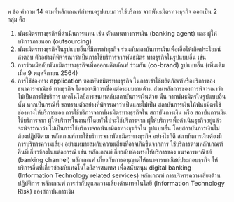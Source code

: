 พ
ข้อ
คำถาม
14 ตามที่หลักเกณฑ์กําหนดรูปแบบการใช้บริการ
จากพันธมิตรทางธุรกิจ ออกเป็น 2 กลุ่ม คือ
1. พันธมิตรทางธุรกิจที่ดำเนินการแทน เช่น
ตัวแทนทางการเงิน (banking agent) และ
ผู้ให้บริการภายนอก (outsourcing)
2. พันธมิตรทางธุรกิจในรูปแบบอื่นที่มีการทำธุรกิจ
ร่วมกับสถาบันการเงินเพื่อเอื้อให้เกิดประโยชน์
คําตอบ
ตัวอย่างที่พิจารณาว่าเป็นการใช้บริการจากพันธมิตร
ทางธุรกิจในรูปแบบอื่น เช่น
1. การร่วมมือกับพันธมิตรทางธุรกิจเพื่อออกผลิตภัณฑ์
ร่วมกัน (co-brand)
รูปแบบอื่น
(เพิ่มเติมเมื่อ 9 พฤศจิกายน 2564)
2. การใช้ช่องทาง application ของพันธมิตรทางธุรกิจ
ในการเข้าใช้ผลิตภัณฑ์หรือบริการของธนาคารพาณิชย์
ทางธุรกิจ โดยอาจมีการเชื่อมต่อระบบงานด้าน ส่วนหลักการของการพิจารณาว่าไม่เป็นการใช้บริการ
เทคโนโลยีสารสนเทศกับสถาบันการเงินด้วย นั้น จากพันธมิตรในรูปแบบอื่น นั้น หากเป็นกรณีที่
ขอทราบตัวอย่างที่พิจารณาว่าเป็นและไม่เป็น
สถาบันการเงินให้พันธมิตรใช้ช่องทางให้บริการของ
การใช้บริการจากพันธมิตรทางธุรกิจใน
สถาบันการเงิน หรือ สถาบันการเงินใช้บริการจาก
ผู้ให้บริการในงานที่โดยทั่วไปจะใช้บริการจาก
ผู้ให้บริการเพื่อดำเนินธุรกิจอยู่แล้ว จะพิจารณาว่า
ไม่เป็นการใช้บริการจากพันธมิตรทางธุรกิจใน
รูปแบบอื่น โดยสถาบันการเงินไม่ต้องปฏิบัติตาม
หลักเกณฑ์การใช้บริการจากพันธมิตรทางธุรกิจ
อย่างไรก็ดี สถาบันการเงินต้องมีการบริหารความเสี่ยง
อย่างเหมาะสมกับความเสี่ยงที่อาจเกิดขึ้นจากการ
ใช้บริการตามหลักเกณฑ์อื่นที่เกี่ยวข้องในแต่ละกรณี
เช่น หลักเกณฑ์เกี่ยวกับช่องทางให้บริการของ
ธนาคารพาณิชย์ (banking channel) หลักเกณฑ์
เกี่ยวกับการอนุญาตให้ธนาคารพาณิชย์ประกอบธุรกิจ
ให้บริการอื่นที่เกี่ยวข้องกับเทคโนโลยีสารสนเทศ
เพื่อสนับสนุน digital banking (Information
Technology related services) หลักเกณฑ์
การบริหารความเสี่ยงด้านปฏิบัติการ หลักเกณฑ์
การกำกับดูแลความเสี่ยงด้านเทคโนโลยี
(Information Technology Risk) ของสถาบันการเงิน
